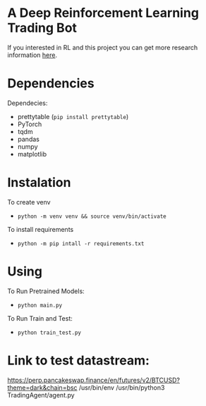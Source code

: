 # A Deep Reinforcement Learning Trading Bot

If you interested in RL and this project you can get more research information [here](docs/summary.ipynb).

# Dependencies 
Dependecies:    
* prettytable (`pip install prettytable`)  
* PyTorch
* tqdm
* pandas
* numpy
* matplotlib

# Instalation
To create venv
* `python -m venv venv && source venv/bin/activate`

To install requirements
* `python -m pip intall -r requirements.txt`

# Using
To Run Pretrained Models:   
* `python main.py`  

To Run Train and Test:
* `python train_test.py`

# Link to test datastream:
https://perp.pancakeswap.finance/en/futures/v2/BTCUSD?theme=dark&chain=bsc
/usr/bin/env /usr/bin/python3 TradingAgent/agent.py
